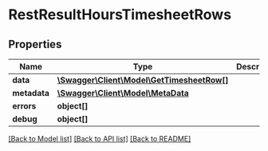 # RestResultHoursTimesheetRows

## Properties

 Name         | Type                                                              | Description | Notes      
--------------|-------------------------------------------------------------------|-------------|------------
 **data**     | [**\Swagger\Client\Model\GetTimesheetRow[]**](GetTimesheetRow.md) |             | [optional] 
 **metadata** | [**\Swagger\Client\Model\MetaData**](MetaData.md)                 |             | [optional] 
 **errors**   | **object[]**                                                      |             | [optional] 
 **debug**    | **object[]**                                                      |             | [optional] 

[[Back to Model list]](../../README.md#documentation-for-models) [[Back to API list]](../../README.md#documentation-for-api-endpoints) [[Back to README]](../../README.md)


